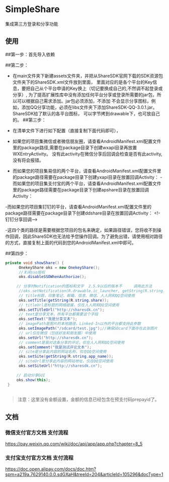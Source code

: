 # SimpleShare
集成第三方登录和分享功能
## 使用

##第一步：首先导入依赖

##第二步：
 - 在main文件夹下新建assets文件夹，并把从ShareSDK官网下载的SDK资源包文件夹下的ShareSDK.xml文件放到里面，
里面对应的是各个平台的Key信息，要把自己从个平台申请的Key换上（切记要换成自己的,不然调不起登录或分享）,
为了提高扩展性库中没有添加任何平台分享或登录所需要的jar包，所以可以根据自己需求添加。jar包必须添加，不添加
不会显示分享图标，例如，添加QQ分享功能，必须在libs文件夹下添加ShareSDK-QQ-3.0.1.jar。ShareSDK给了默认的各平台图标，
可以字节拷到drawable下，也可放自己的。
##第三步：
- 在清单文件下进行如下配置（直接复制下面代码即可），
<activity
     android:name="com.mob.tools.MobUIShell"
     android:theme="@android:style/Theme.Translucent.NoTitleBar"
     android:configChanges="keyboardHidden|orientation|screenSize"
     android:windowSoftInputMode="stateHidden|adjustResize" >

     <intent-filter>
         <data android:scheme="tencent100371282" />
         <action android:name="android.intent.action.VIEW" />
         <category android:name="android.intent.category.BROWSABLE" />
         <category android:name="android.intent.category.DEFAULT" />
     </intent-filter>

    <!-- 调用新浪原生SDK，需要注册的回调activity -->
    <intent-filter>
        <action android:name="com.sina.weibo.sdk.action.ACTION_SDK_REQ_ACTIVITY" />
        <category android:name="android.intent.category.DEFAULT" />
    </intent-filter>

    <!--集成line客户端登录授权，需要添如下格式的过滤器-->
    <intent-filter>	
	<data android:scheme="line.1477692153" />
	<action android:name="android.intent.action.VIEW"/>
	<category android:name="android.intent.category.BROWSABLE" />
	<category android:name="android.intent.category.DEFAULT" />
    </intent-filter>

 </activity>
 
 - 如果您的项目集微信或者微信朋友圈，请查看AndroidManifest.xml配置文件里的package路径,需要在package目录下创建wxapi目录再放置WXEntryActivity。
 没有此activity在微信分享后回调会检查是否有此activity,没有将会报错。
<activity     
    android:name=".wxapi.WXEntryActivity"
    android:theme="@android:style/Theme.Translucent.NoTitleBar"     
    android:configChanges="keyboardHidden|orientation|screenSize"     
    android:exported="true"     
    android:screenOrientation="portrait" />

- 而如果您的项目集易信的两个平台，请查看AndroidManifest.xml配置文件里的package路径需要在package目录下创建yxapi目录在放置回调Activity：
<activity     
    android:name=".yxapi.YXEntryActivity"     
    android:theme="@android:style/Theme.Translucent.NoTitleBar"
    android:configChanges="keyboardHidden|orientation|screenSize" 
    android:exported="true"     
    android:screenOrientation="portrait" />
-而如果您的项目集支付宝的两个平台，请查看AndroidManifest.xml配置文件里的package路径需要在package目录下创建apshare目录在放置回调Activity：
<!-- 支付宝分享回调 -->
<activity
    android:name=".apshare.ShareEntryActivity"
    android:theme="@android:style/Theme.Translucent.NoTitleBar"
    android:configChanges="keyboardHidden|orientation|screenSize"
    android:exported="true"/>
    -而如果您的项目集钉钉的平台，请查看AndroidManifest.xml配置文件里的package路径需要在package目录下创建ddshare目录在放置回调Activity：
    <!-钉钉分享回调-->
    <activity
       android:name=".ddshare.DDShareActivity"
        android:launchMode="singleInstance"
        android:exported="true">
        <intent-filter>
            <action android:name="android.intent.action.VIEW"></action>
            <category android:name="android.intent.category.DEFAULT"></category>
        </intent-filter>
    </activity>

-这四个类的路径是需要根据您项目的包名来确定，如果路径错误，您将收不到操作回调，因此ShareSDK也无法给予您操作回调。为了避免出错，请使用相对路径的方式，直接复制上面的代码到您的AndroidManifest.xml中即可。

##第四步：
``` java
private void showShare() {
      OnekeyShare oks = new OnekeyShare();
      //关闭sso授权
      oks.disableSSOWhenAuthorize(); 
 
     // 分享时Notification的图标和文字  2.5.9以后的版本不     调用此方法
      //oks.setNotification(R.drawable.ic_launcher, getString(R.string.app_name));
      // title标题，印象笔记、邮箱、信息、微信、人人网和QQ空间使用
      oks.setTitle(getString(R.string.share));
      // titleUrl是标题的网络链接，仅在人人网和QQ空间使用
      oks.setTitleUrl("http://sharesdk.cn");
      // text是分享文本，所有平台都需要这个字段
      oks.setText("我是分享文本");
      // imagePath是图片的本地路径，Linked-In以外的平台都支持此参数
      oks.setImagePath("/sdcard/test.jpg");//确保SDcard下面存在此张图片
      // url仅在微信（包括好友和朋友圈）中使用
      oks.setUrl("http://sharesdk.cn");
      // comment是我对这条分享的评论，仅在人人网和QQ空间使用
      oks.setComment("我是测试评论文本");
      // site是分享此内容的网站名称，仅在QQ空间使用
      oks.setSite(getString(R.string.app_name));
      // siteUrl是分享此内容的网站地址，仅在QQ空间使用
      oks.setSiteUrl("http://sharesdk.cn");
 
     // 启动分享GUI
     oks.show(this);
 }
 
 ```


>注意：这里没有金额设置，金额的信息已经包含在预支付码prepayid了。

## 文档

### 微信支付官方文档 支付流程
https://pay.weixin.qq.com/wiki/doc/api/app/app.php?chapter=8_5

### 支付宝支付官方文档 支付流程
https://doc.open.alipay.com/docs/doc.htm?spm=a219a.7629140.0.0.sdGXaH&treeId=204&articleId=105296&docType=1

